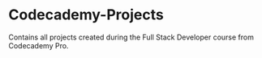 # Codecademy-Projects
 Contains all projects created during the Full Stack Developer course from Codecademy Pro.
